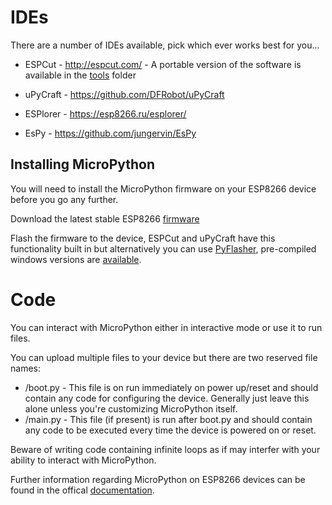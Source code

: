 # IDEs
There are a number of IDEs available, pick which ever works best for you...

  - ESPCut - http://espcut.com/ - A portable version of the software is available in the <a href="https://github.com/covcom/NodeMcu/tree/master/tools">tools</a> folder
  
  - uPyCraft - https://github.com/DFRobot/uPyCraft
  
  - ESPlorer - https://esp8266.ru/esplorer/
  
  - EsPy - https://github.com/jungervin/EsPy

## Installing MicroPython
You will need to install the MicroPython firmware on your ESP8266 device before you go any further.

Download the latest stable ESP8266 <a href="http://micropython.org/download#esp8266">firmware</a>

Flash the firmware to the device, ESPCut and uPyCraft have this functionality built in but alternatively you can use <a href="https://github.com/marcelstoer/nodemcu-pyflasher">PyFlasher</a>,
pre-compiled windows versions are <a href="https://github.com/nodemcu/nodemcu-flasher/tree/master/Win32/Release">available</a>.

# Code
You can interact with MicroPython either in interactive mode or use it to run files.

You can upload multiple files to your device but there are two reserved file names:

 - /boot.py - This file is on run immediately on power up/reset and should contain any code for configuring the device. Generally just leave this alone unless you're customizing MicroPython itself.
 - /main.py - This file (if present) is run after boot.py and should contain any code to be executed every time the device is powered on or reset.

Beware of writing code containing infinite loops as if may interfer with your ability to interact with MicroPython.

Further information regarding MicroPython on ESP8266 devices can be found in the offical <a href="https://docs.micropython.org/en/latest/esp8266/index.html">documentation</a>.
